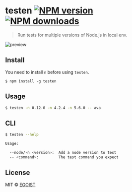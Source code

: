 # testen [![NPM version](https://img.shields.io/npm/v/testen.svg)](https://npmjs.com/package/testen) [![NPM downloads](https://img.shields.io/npm/dm/testen.svg)](https://npmjs.com/package/testen)

> Run tests for multiple versions of Node.js in local env.

![preview](https://ooo.0o0.ooo/2016/02/16/56c2dec030097.png)

## Install

You need to install `n` before using `testen`.

```
$ npm install -g testen
```

## Usage

```bash
$ testen -n 0.12.0 -n 4.2.4 -n 5.6.0 -- ava
```

## CLI

```bash
$ testen --help

Usage:

  --node/-n <version>:  Add a node version to test
  -- <command>:         The test command you expect
```

## License

MIT © [EGOIST](https://github.com/egoist)
